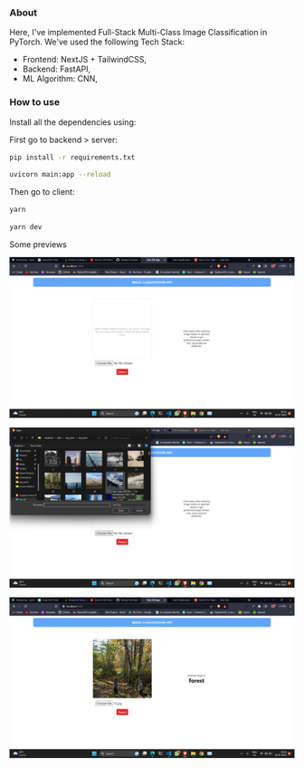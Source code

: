 ### About

Here, I've implemented Full-Stack Multi-Class Image Classification in PyTorch.
We've used the following Tech Stack:

- Frontend: NextJS + TailwindCSS,
- Backend: FastAPI,
- ML Algorithm: CNN,

### How to use

Install all the dependencies using:

First go to backend > server:

```bash
pip install -r requirements.txt
```

```bash
uvicorn main:app --reload
```

Then go to client:

```bash
yarn
```

```bash
yarn dev
```

Some previews

![home](./images/Screenshot37.png)

![home](./images/Screenshot38.png)

![home](./images/Screenshot39.png)
